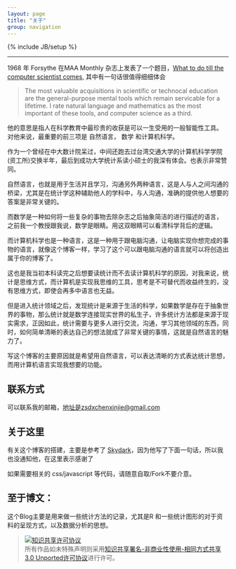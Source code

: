 ```yaml
---
layout: page
title: "关于"
group: navigation
---
```

{% include JB/setup %}

---


1968 年 Forsythe 在MAA Monthly 杂志上发表了一个题目，[What to do till the computer scientist comes][scientist], 其中有一句话很值得细细体会

> The most valuable acquisitions in scientific or technocal education are the general-purpose mental tools which remain servicable for a lifetime. I rate natural language and mathematics as the most important of these tools, and computer science as a third.

他的意思是指人在科学教育中最珍贵的收获是可以一生受用的一般智能性工具。 对他来说，最重要的前三项是 自然语言， 数学 和计算机科学。


作为一个曾经在中大数计院呆过，中间还跑去过台湾交通大学的计算机科学学院(资工所)交换半年，最后到成功大学统计系读小硕士的我深有体会。也表示非常赞同。

自然语言，也就是用于生活并且学习，沟通另外两种语言，这是人与人之间沟通的桥梁，尤其是在统计学这种辅助他人的学科中，与人沟通，准确的提供他人想要的答案是非常关键的。

而数学是一种如何将一些复杂的事物去除杂志之后抽象简洁的进行描述的语言， 之前我一个教授跟我说，数学是眼睛。用这双眼睛可以看清科学背后的逻辑。

而计算机科学也是一种语言，这是一种用于跟电脑沟通，让电脑实现你想完成的事物的语言，就像这个博客一样，学习了这个可以跟电脑沟通的语言就可以将创造出属于你的博客了。

这也是我当初本科读完之后想要读统计而不去读计算机科学的原因，对我来说，统计是思维方式，而计算机是实现我思维的工具，思考是不可替代而收益终生的，没有思维方式，即使会再多中语言也无益。

但是进入统计领域之后，发现统计是来源于生活的科学，如果数学是存在于抽象世界的事物，那么统计就是数学连接现实世界的私生子，许多统计方法都是来源于现实需求，正因如此，统计需要与更多人进行交流，沟通，学习其他领域的东西，同时，如何简单清晰的表达自己的想法就成了非常关键的事情，这就是自然语言的魅力了。

写这个博客的主要原因就是希望用自然语言，可以表达清晰的方式表达统计思想，而用计算机语言实现我想要的功能。

## 联系方式

可以联系我的邮箱，地址是zsdxchenxinjie@gmail.com


## 关于这里

有关这个博客的搭建，主要是参考了 [Skydark][Skydark]，因为他写了下面一句话，所以我也没通知他，在这里表示感谢了

如果需要相关的 css/javascript 等代码，请随意自取/Fork不要介意。


## 至于博文：

这个Blog主要是用来做一些统计方法的记录，尤其是R 和一些统计图形的对于资料的呈现方式，以及数据分析的思想。



> <a rel="license" href="http://creativecommons.org/licenses/by-nc-sa/3.0/"><img alt="知识共享许可协议" style="border-width:0" src="http://i.creativecommons.org/l/by-nc-sa/3.0/88x31.png" /></a><br />所有作品如未特殊声明则采用<a rel="license" href="http://creativecommons.org/licenses/by-nc-sa/3.0/">知识共享署名-非商业性使用-相同方式共享 3.0 Unported许可协议</a>进行许可。



[scientist]:https://www.maa.org/sites/default/files/pdf/upload_library/22/Ford/GeorgeEForsythe.pdf
[Skydark]: http://blog.skydark.info/
